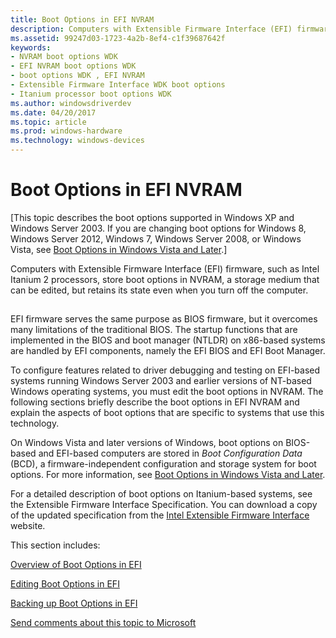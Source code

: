 ```yaml
---
title: Boot Options in EFI NVRAM
description: Computers with Extensible Firmware Interface (EFI) firmware store boot options in NVRAM, but retains its state even when you turn off the computer.
ms.assetid: 99247d03-1723-4a2b-8ef4-c1f39687642f
keywords:
- NVRAM boot options WDK
- EFI NVRAM boot options WDK
- boot options WDK , EFI NVRAM
- Extensible Firmware Interface WDK boot options
- Itanium processor boot options WDK
ms.author: windowsdriverdev
ms.date: 04/20/2017
ms.topic: article
ms.prod: windows-hardware
ms.technology: windows-devices
---
```


# Boot Options in EFI NVRAM


\[This topic describes the boot options supported in Windows XP and Windows Server 2003. If you are changing boot options for Windows 8, Windows Server 2012, Windows 7, Windows Server 2008, or Windows Vista, see [Boot Options in Windows Vista and Later](boot-options-in-windows-vista-and-later.md).\]

Computers with Extensible Firmware Interface (EFI) firmware, such as Intel Itanium 2 processors, store boot options in NVRAM, a storage medium that can be edited, but retains its state even when you turn off the computer.

## <span id="ddk_boot_options_in_efi_nvram_tools"></span><span id="DDK_BOOT_OPTIONS_IN_EFI_NVRAM_TOOLS"></span>


EFI firmware serves the same purpose as BIOS firmware, but it overcomes many limitations of the traditional BIOS. The startup functions that are implemented in the BIOS and boot manager (NTLDR) on x86-based systems are handled by EFI components, namely the EFI BIOS and EFI Boot Manager.

To configure features related to driver debugging and testing on EFI-based systems running Windows Server 2003 and earlier versions of NT-based Windows operating systems, you must edit the boot options in NVRAM. The following sections briefly describe the boot options in EFI NVRAM and explain the aspects of boot options that are specific to systems that use this technology.

On Windows Vista and later versions of Windows, boot options on BIOS-based and EFI-based computers are stored in *Boot Configuration Data* (BCD), a firmware-independent configuration and storage system for boot options. For more information, see [Boot Options in Windows Vista and Later](boot-options-in-windows-vista-and-later.md).

For a detailed description of boot options on Itanium-based systems, see the Extensible Firmware Interface Specification. You can download a copy of the updated specification from the [Intel Extensible Firmware Interface](http://go.microsoft.com/fwlink/p/?linkid=10596) website.

This section includes:

[Overview of Boot Options in EFI](overview-of-boot-options-in-efi.md)

[Editing Boot Options in EFI](editing-boot-options-in-efi.md)

[Backing up Boot Options in EFI](backing-up-boot-options-in-efi.md)

 

 

[Send comments about this topic to Microsoft](mailto:wsddocfb@microsoft.com?subject=Documentation%20feedback%20[devtest\devtest]:%20Boot%20Options%20in%20EFI%20NVRAM%20%20RELEASE:%20%2811/17/2016%29&body=%0A%0APRIVACY%20STATEMENT%0A%0AWe%20use%20your%20feedback%20to%20improve%20the%20documentation.%20We%20don't%20use%20your%20email%20address%20for%20any%20other%20purpose,%20and%20we'll%20remove%20your%20email%20address%20from%20our%20system%20after%20the%20issue%20that%20you're%20reporting%20is%20fixed.%20While%20we're%20working%20to%20fix%20this%20issue,%20we%20might%20send%20you%20an%20email%20message%20to%20ask%20for%20more%20info.%20Later,%20we%20might%20also%20send%20you%20an%20email%20message%20to%20let%20you%20know%20that%20we've%20addressed%20your%20feedback.%0A%0AFor%20more%20info%20about%20Microsoft's%20privacy%20policy,%20see%20http://privacy.microsoft.com/default.aspx. "Send comments about this topic to Microsoft")




